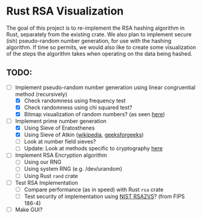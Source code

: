 # Rust RSA Visualization

The goal of this project is to re-implement the RSA hashing algorithm in Rust, separately from the existing crate. We also plan to implement secure (ish) pseudo-random number generation, for use with the hashing algorithm. If time so permits, we would also like to create some visualization of the steps the algorithm takes when operating on the data being hashed.

## TODO:
- [ ] Implement pseudo-random number generation using linear congruential method (recursively)
    - [x] Check randomness using frequency test
    - [x] Check randomness using chi squared test?
    - [x] Bitmap visualization of random numbers? (as seen [here](https://www.random.org/analysis/))
- [ ] Implement prime number generation
    - [x] Using Sieve of Eratosthenes
    - [x] Using Sieve of Atkin ([wikipedia](https://en.wikipedia.org/wiki/Sieve_of_Atkin), [geeksforgeeks](https://www.geeksforgeeks.org/sieve-of-atkin/))
    - [ ] Look at number field sieves?
    - [ ] Update: Look at methods specific to cryptography [here](https://en.wikipedia.org/wiki/Generation_of_primes#Large_primes)
- [ ] Implement RSA Encryption algorithm
    - [ ] Using our RNG
    - [ ] Using system RNG (e.g. /dev/urandom)
    - [ ] Using Rust `rand` crate
- [ ] Test RSA Implementation
    - [ ] Compare performance (as in speed) with Rust `rsa` crate
    - [ ] Test security of implementation using [NIST RSA2VS](https://csrc.nist.gov/CSRC/media/Projects/Cryptographic-Algorithm-Validation-Program/documents/dss2/rsa2vs.pdf)? (from FIPS 186-4)
- [ ] Make GUI?
